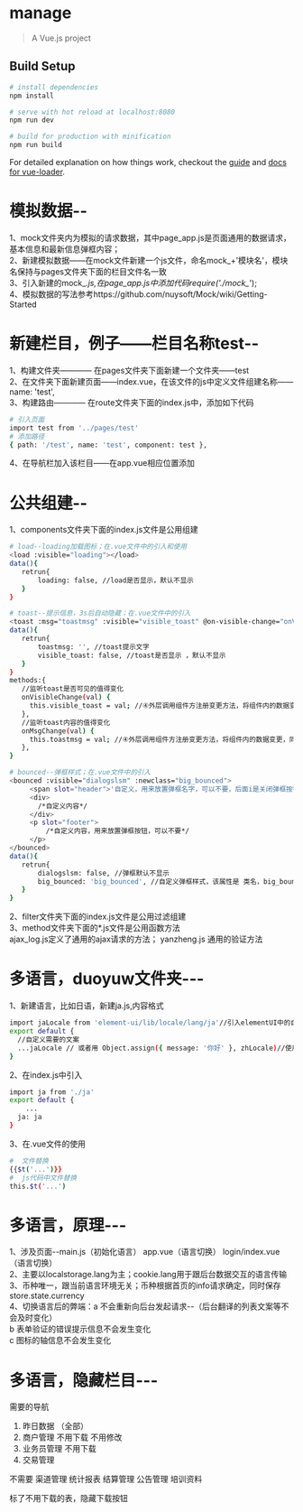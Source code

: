 # manage

> A Vue.js project

## Build Setup

``` bash
# install dependencies
npm install

# serve with hot reload at localhost:8080
npm run dev

# build for production with minification
npm run build
```

For detailed explanation on how things work, checkout the [guide](http://vuejs-templates.github.io/webpack/) and [docs for vue-loader](http://vuejs.github.io/vue-loader).

# 模拟数据--  
1、mock文件夹内为模拟的请求数据，其中page_app.js是页面通用的数据请求，基本信息和最新信息弹框内容；    
2、新建模拟数据——在mock文件新建一个js文件，命名mock_+'模块名'，模块名保持与pages文件夹下面的栏目文件名一致  
3、引入新建的mock_*.js,在page_app.js中添加代码require('./mock_*');  
4、模拟数据的写法参考https://github.com/nuysoft/Mock/wiki/Getting-Started  

# 新建栏目，例子——栏目名称test--  
1、构建文件夹———— 在pages文件夹下面新建一个文件夹——test  
2、在文件夹下面新建页面——index.vue，在该文件的js中定义文件组建名称——name: 'test',  
3、构建路由———— 在route文件夹下面的index.js中，添加如下代码  
``` bash
# 引入页面  
import test from '../pages/test'  
# 添加路径  
{ path: '/test', name: 'test', component: test },   
```
4、在导航栏加入该栏目——在app.vue相应位置添加  

# 公共组建--  
1、components文件夹下面的index.js文件是公用组建  
 ``` bash
# load--loading加载图标；在.vue文件中的引入和使用   
<load :visible="loading"></load> 
data(){
	retrun{
		loading: false, //load是否显示，默认不显示  
	}
} 

# toast--提示信息，3s后自动隐藏；在.vue文件中的引入  
<toast :msg="toastmsg" :visible="visible_toast" @on-visible-change="onVisibleChange" @on-msg-change="onMsgChange"></toast> 
data(){
	retrun{
		toastmsg: '', //toast提示文字
      	visible_toast: false, //toast是否显示 ，默认不显示 
	}
} 
methods:{
	//监听toast是否可见的值得变化
    onVisibleChange(val) {
      this.visible_toast = val; //④外层调用组件方注册变更方法，将组件内的数据变更，同步到组件外的数据状态中
    },
    //监听toast内容的值得变化
    onMsgChange(val) {
      this.toastmsg = val; //④外层调用组件方注册变更方法，将组件内的数据变更，同步到组件外的数据状态中
    },
}

# bounced--弹框样式；在.vue文件中的引入  
<bounced :visible="dialogslsm" :newclass="big_bounced">
      <span slot="header">'自定义，用来放置弹框名字，可以不要，后面i是关闭弹框按钮'<i class="close"  @click="dialogslsm = false"></i></span>
      <div>
      	/*自定义内容*/
      </div>
      <p slot="footer">
          /*自定义内容，用来放置弹框按钮，可以不要*/
      </p>
</bounced>
data(){
	retrun{
		dialogslsm: false, //弹框默认不显示
      	big_bounced: 'big_bounced', //自定义弹框样式，该属性是 类名，big_bounced代表弹框样式显示较大 
	}
} 
```
2、filter文件夹下面的index.js文件是公用过滤组建  
3、method文件夹下面的*.js文件是公用函数方法  
   ajax_log.js定义了通用的ajax请求的方法；
   yanzheng.js 通用的验证方法    



# 多语言，duoyuw文件夹---  
1、新建语言，比如日语，新建ja.js,内容格式  
``` bash
import jaLocale from 'element-ui/lib/locale/lang/ja'//引入elementUI中的自定义的多语言文档，该文档涵盖日期插件、表格插件、下拉菜单插件的多语言显示
export default {
  //自定义需要的文案
  ...jaLocale // 或者用 Object.assign({ message: '你好' }, zhLocale)//使用elementUI的内容
}   
``` 
2、在index.js中引入  
``` bash
import ja from './ja'
export default {
 	...
  ja: ja
}   
``` 
3、在.vue文件的使用  
``` bash
#  文件替换    
{{$t('...')}} 
#  js代码中文件替换   
this.$t('...')  
``` 


# 多语言，原理--- 
1、涉及页面--main.js（初始化语言）    app.vue（语言切换）   login/index.vue（语言切换）   
2、主要以localstorage.lang为主；cookie.lang用于跟后台数据交互的语言传输   
3、币种唯一，跟当前语言环境无关；币种根据首页的info请求确定，同时保存store.state.currency    
4、切换语言后的弊端：a 不会重新向后台发起请求--（后台翻译的列表文案等不会及时变化）  
                   b 表单验证的错误提示信息不会发生变化  
                   c 图标的轴信息不会发生变化   



# 多语言，隐藏栏目--- 
需要的导航
1. 昨日数据 （全部）
2. 商户管理   不用下载  不用修改
3. 业务员管理  不用下载
4. 交易管理

不需要
渠道管理
统计报表
结算管理
公告管理
培训资料



标了不用下载的表，隐藏下载按钮






